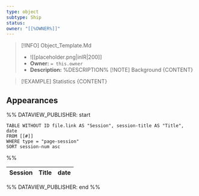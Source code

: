 ```yaml
---
type: object
subtype: Ship
status: 
owner: "[[%OWNER%]]"
---
```


>[!INFO] Object_Template.Md
>- ![[placeholder.png|inlR|200]]
>- **Owner:** `= this.owner`
> - **Description:** %DESCRIPTION% 
>[!NOTE] Background
> {CONTENT}

 >[!EXAMPLE] Statistics
 > {CONTENT}

## Appearances

%% DATAVIEW_PUBLISHER: start
```dataview
TABLE WITHOUT ID file.link AS "Session", session-title AS "Title", date
FROM [[#]]
WHERE type = "page-session"
SORT session-num asc
```
%%

| Session | Title | date |
| ------- | ----- | ---- |

%% DATAVIEW_PUBLISHER: end %%